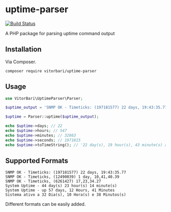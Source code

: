 # uptime-parser

[![Build Status](https://travis-ci.org/vitorbari/uptime-parser.svg?branch=master)](https://travis-ci.org/vitorbari/uptime-parser)

A PHP package for parsing uptime command output

## Installation

Via Composer.

```
composer require vitorbari/uptime-parser
```

## Usage


```php
use VitorBari\UptimeParser\Parser;

$uptime_output = 'SNMP OK - Timeticks: (197181577) 22 days, 19:43:35.77';

$uptime = Parser::uptime($uptime_output);

echo $uptime->days; // 22
echo $uptime->hours; // 547
echo $uptime->minutes; // 32863
echo $uptime->seconds; // 1971815
echo $uptime->toTimeString(); // '22 day(s), 19 hour(s), 43 minute(s) and 35 second(s)'

```


## Supported Formats


```
SNMP OK - Timeticks: (197181577) 22 days, 19:43:35.77
SNMP OK - Timeticks, (12490039) 1 day, 10,41,40.39
SNMP OK - Timeticks, (6261427) 17,23,34.27
System Uptime - 44 day(s) 23 hour(s) 14 minute(s)
System Uptime - up 57 days, 12 Hours, 41 Minutes
Sistema ativo a 32 Dia(s), 10 Hora(s) e 38 Minutos(s)
```

Different formats can be easily added.